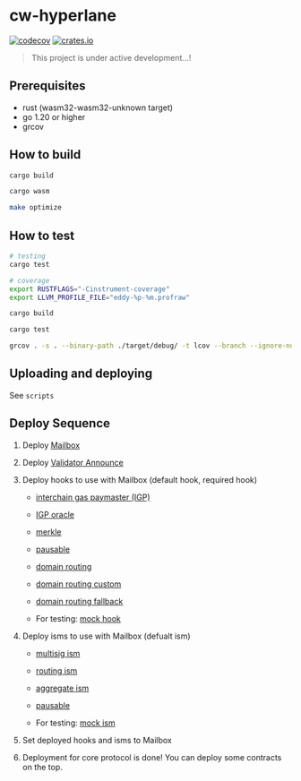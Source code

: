 # cw-hyperlane

[![codecov](https://codecov.io/gh/many-things/cw-hyperlane/branch/main/graph/badge.svg?token=SGYE7FBTAO)](https://codecov.io/gh/many-things/cw-hyperlane)
[![crates.io](https://img.shields.io/crates/v/hpl-interface)](https://crates.io/crates/hpl-interface)

> This project is under active development...!

## Prerequisites

- rust (wasm32-wasm32-unknown target)
- go 1.20 or higher
- grcov

## How to build

```bash
cargo build

cargo wasm

make optimize
```

## How to test

```bash
# testing
cargo test

# coverage
export RUSTFLAGS="-Cinstrument-coverage"
export LLVM_PROFILE_FILE="eddy-%p-%m.profraw"

cargo build

cargo test

grcov . -s . --binary-path ./target/debug/ -t lcov --branch --ignore-not-existing -o ./target/debug/coverage/
```

## Uploading and deploying

See `scripts`

## Deploy Sequence

1. Deploy [Mailbox](./contracts/core/mailbox)

2. Deploy [Validator Announce](./contracts/core/va)

3. Deploy hooks to use with Mailbox (default hook, required hook)

   - [interchain gas paymaster (IGP)](./contracts/igps/core)

   - [IGP oracle](./contracts/igps/oracle)

   - [merkle](./contracts/hooks/merkle)

   - [pausable](./contracts/hooks/pausable)

   - [domain routing](./contracts/hooks/routing)

   - [domain routing custom](./contracts/hooks/routing-custom)

   - [domain routing fallback](./contracts/hooks/routing-fallback)

   - For testing: [mock hook](./contracts/mocks/mock-hook)

4. Deploy isms to use with Mailbox (defualt ism)

   - [multisig ism](./contracts/isms/multisig)

   - [routing ism](./contracts/isms/routing)

   - [aggregate ism](./contracts/isms/aggregate)

   - [pausable](./contracts/isms/pausable)

   - For testing: [mock ism](./contracts/mocks/mock-ism)

5. Set deployed hooks and isms to Mailbox

6. Deployment for core protocol is done! You can deploy some contracts on the top.
